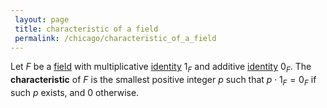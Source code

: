 ```yaml
---
 layout: page
 title: characteristic of a field
 permalink: /chicago/characteristic_of_a_field
---
```

Let $F$ be a [field](https://mathgloss.github.io/MathGloss/chicago/field) with multiplicative [identity](https://mathgloss.github.io/MathGloss/chicago/identity_element) $1_F$ and additive [identity](https://mathgloss.github.io/MathGloss/chicago/identity_element) $0_F$. The **characteristic** of $F$ is the smallest positive integer $p$ such that $p\cdot 1_F=0_F$ if such $p$ exists, and $0$ otherwise.